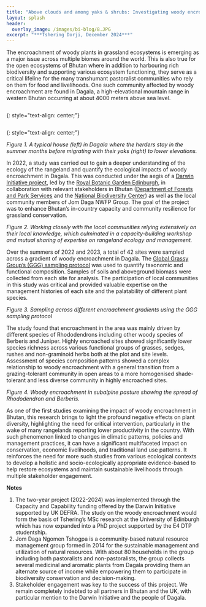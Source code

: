 ```yaml
---
title: "Above clouds and among yaks & shrubs: Investigating woody encroachment in the alpine rangelands of Bhutan"
layout: splash
header:
  overlay_image: /images/bi-blog/8.JPG
excerpt: "***Tshering Dorji, December 2024***"
---
```


The encroachment of woody plants in grassland ecosystems is emerging as a major issue across multiple biomes around the world. This is also true for the open ecosystems of Bhutan where in addition to harbouring rich biodiversity and supporting various ecosystem functioning, they serve as a critical lifeline for the many transhumant pastoralist communities who rely on them for food and livelihoods. One such community affected by woody encroachment are found in Dagala, a high-elevational mountain range in western Bhutan occurring at about 4000 meters above sea level.

<figure style="width: 1000px" class="align-left">
  <img src="{{ site.url }}{{ site.baseurl }}/images/bi-blog/A.png" alt="">
</figure>
{: style="text-align: center;"}

<figure style="width: 1000px" class="align-right">
  <img src="{{ site.url }}{{ site.baseurl }}/images/bi-blog/B.png" alt="">
</figure>
{: style="text-align: center;"}

*Figure 1. A typical house (left) in Dagala where the herders stay in the summer months before migrating with their yaks (right) to lower elevations.*


In 2022, a study was carried out to gain a deeper understanding of the ecology of the rangeland and quantify the ecological impacts of woody encroachment in Dagala. This was conducted under the aegis of a [Darwin Initiative project](https://www.darwininitiative.org.uk/project/DARCC002), led by the [Royal Botanic Garden Edinburgh](https://www.rbge.org.uk/), in collaboration with relevant stakeholders in Bhutan ([Department of Forests and Park Services](https://dofps.gov.bt/) and the [National Biodiversity Center](https://nbc.gov.bt/)) as well as the local community members of Jom Daga NWFP Group. The goal of the project was to enhance Bhutan’s in-country capacity and community resilience for grassland conservation.



*Figure 2. Working closely with the local communities relying extensively on their local knowledge, which culminated in a capacity-building workshop and mutual sharing of expertise on rangeland ecology and management.*


Over the summers of 2022 and 2023, a total of 42 sites were sampled across a gradient of woody encroachment in Dagala. The [Global Grassy Group’s (GGG) sampling protocol](https://globalgrassygroup.github.io/protocol/) was used to quantify taxonomic and functional composition. Samples of soils and aboveground biomass were collected from each site for analysis. The participation of local communities in this study was critical and provided valuable expertise on the management histories of each site and the palatability of different plant species.



*Figure 3. Sampling across different encroachment gradients using the GGG sampling protocol*


The study found that encroachment in the area was mainly driven by different species of Rhododendrons including other woody species of Berberis and Juniper. Highly encroached sites showed significantly lower species richness across various functional groups of grasses, sedges, rushes and non-graminoid herbs both at the plot and site levels. Assessment of species composition patterns showed a complex relationship to woody encroachment with a general transition from a grazing-tolerant community in open areas to a more homogenised shade-tolerant and less diverse community in highly encroached sites.



*Figure 4. Woody encroachment in subalpine pasture showing the spread of Rhododendron and Berberis.*


As one of the first studies examining the impact of woody encroachment in Bhutan, this research brings to light the profound negative effects on plant diversity, highlighting the need for critical intervention, particularly in the wake of many rangelands reporting lower productivity in the country. With such phenomenon linked to changes in climatic patterns, policies and management practices, it can have a significant multifaceted impact on conservation, economic livelihoods, and traditional land use patterns. It reinforces the need for more such studies from various ecological contexts to develop a holistic and socio-ecologically appropriate evidence-based to help restore ecosystems and maintain sustainable livelihoods through multiple stakeholder engagement.


**Notes**
1.	The two-year project (2022-2024) was implemented through the Capacity and Capability funding offered by the Darwin Initiative supported by UK DEFRA. The study on the woody encroachment would form the basis of Tshering’s MSc research at the University of Edinburgh which has now expanded into a PhD project supported by the E4 DTP studentship.
2.	Jom Daga Ngomen Tshogpa is a community-based natural resource management group formed in 2014 for the sustainable management and utilization of natural resources. With about 80 households in the group including both pastoralists and non-pastoralists, the group collects several medicinal and aromatic plants from Dagala providing them an alternate source of income while empowering them to participate in biodiversity conservation and decision-making.
3.	Stakeholder engagement was key to the success of this project. We remain completely indebted to all partners in Bhutan and the UK, with particular mention to the Darwin Initiative and the people of Dagala.
